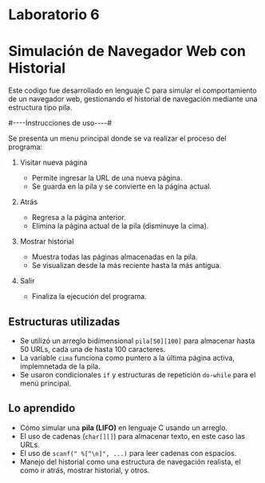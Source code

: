 # Laboratorio 6
# Simulación de Navegador Web con Historial

Este codigo fue desarrollado en lenguaje C para simular el comportamiento de un navegador web, gestionando el historial de navegación mediante una estructura tipo pila.

#----Instrucciones de uso----#

Se presenta un menu principal donde se va realizar el proceso del programa: 
1. Visitar nueva página  
   - Permite ingresar la URL de una nueva página.  
   - Se guarda en la pila y se convierte en la página actual.  

2. Atrás  
   - Regresa a la página anterior.  
   - Elimina la página actual de la pila (disminuye la cima).  

3. Mostrar historial  
   - Muestra todas las páginas almacenadas en la pila.  
   - Se visualizan desde la más reciente hasta la más antigua.  

0. Salir  
   - Finaliza la ejecución del programa.

## Estructuras utilizadas

- Se utilizó un arreglo bidimensional `pila[50][100]` para almacenar hasta 50 URLs, cada una de hasta 100 caracteres.
- La variable `cima` funciona como puntero a la última página activa, implemnetada de la pila.
- Se usaron condicionales `if` y estructuras de repetición `do-while` para el menú principal.

## Lo aprendido

- Cómo simular una **pila (LIFO)** en lenguaje C usando un arreglo.
- El uso de cadenas (`char[][]`) para almacenar texto, en este caso las URLs.
- El uso de `scanf(" %[^\n]", ...)` para leer cadenas con espacios.
- Manejo del historial como una estructura de navegación realista, el como ir atrás, mostrar historial, y otros.

